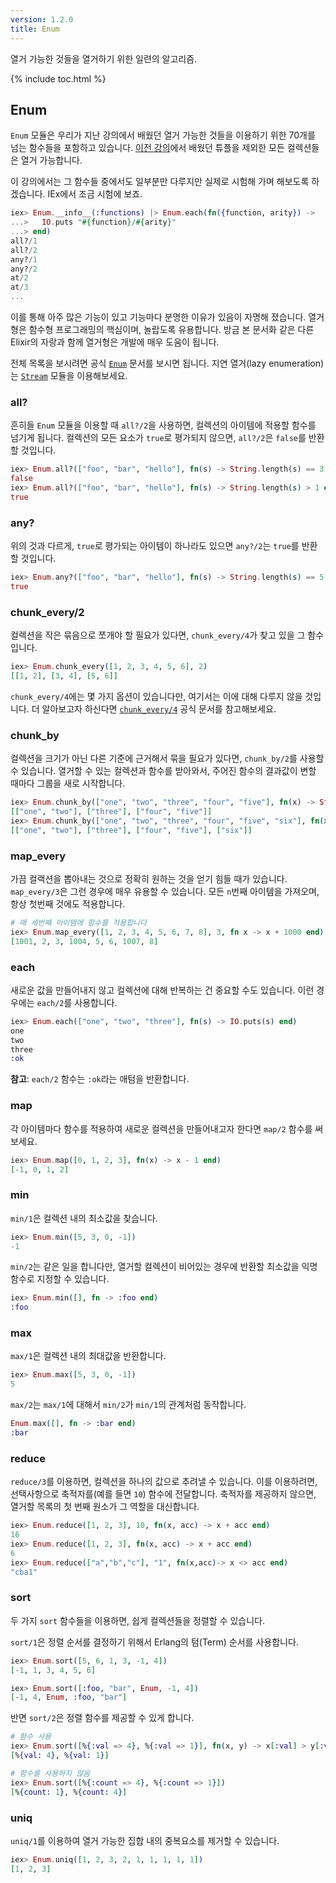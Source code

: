 ```yaml
---
version: 1.2.0
title: Enum
---
```


열거 가능한 것들을 열거하기 위한 일련의 알고리즘.

{% include toc.html %}

## Enum

`Enum` 모듈은 우리가 지난 강의에서 배웠던 열거 가능한 것들을 이용하기 위한 70개를 넘는 함수들을 포함하고 있습니다. [이전 강의](../collections/)에서 배웠던 튜플을 제외한 모든 컬렉션들은 열거 가능합니다.

이 강의에서는 그 함수들 중에서도 일부분만 다루지만 실제로 시험해 가며 해보도록 하겠습니다.
IEx에서 조금 시험에 보죠.

```elixir
iex> Enum.__info__(:functions) |> Enum.each(fn({function, arity}) ->
...>   IO.puts "#{function}/#{arity}"
...> end)
all?/1
all?/2
any?/1
any?/2
at/2
at/3
...
```

이를 통해 아주 많은 기능이 있고 기능마다 분명한 이유가 있음이 자명해 졌습니다.
열거형은 함수형 프로그래밍의 핵심이며, 놀랍도록 유용합니다.
방금 본 문서화 같은 다른 Elixir의 자랑과 함께 열거형은 개발에 매우 도움이 됩니다.

전체 목록을 보시려면 공식 [`Enum`](https://hexdocs.pm/elixir/Enum.html) 문서를 보시면 됩니다. 지연 열거(lazy enumeration)는 [`Stream`](https://hexdocs.pm/elixir/Stream.html) 모듈을 이용해보세요.


### all?

흔히들 `Enum` 모듈을 이용할 때 `all?/2`을 사용하면, 컬렉션의 아이템에 적용할 함수를 넘기게 됩니다. 컬렉션의 모든 요소가 `true`로 평가되지 않으면, `all?/2`은 `false`를 반환할 것입니다.

```elixir
iex> Enum.all?(["foo", "bar", "hello"], fn(s) -> String.length(s) == 3 end)
false
iex> Enum.all?(["foo", "bar", "hello"], fn(s) -> String.length(s) > 1 end)
true
```

### any?

위의 것과 다르게, `true`로 평가되는 아이템이 하나라도 있으면 `any?/2`는 `true`를 반환할 것입니다.

```elixir
iex> Enum.any?(["foo", "bar", "hello"], fn(s) -> String.length(s) == 5 end)
true
```

### chunk_every/2

컬렉션을 작은 묶음으로 쪼개야 할 필요가 있다면, `chunk_every/4`가 찾고 있을 그 함수입니다.

```elixir
iex> Enum.chunk_every([1, 2, 3, 4, 5, 6], 2)
[[1, 2], [3, 4], [5, 6]]
```

`chunk_every/4`에는 몇 가지 옵션이 있습니다만, 여기서는 이에 대해 다루지 않을 것입니다. 더 알아보고자 하신다면 [`chunk_every/4`](https://hexdocs.pm/elixir/Enum.html#chunk_every/4) 공식 문서를 참고해보세요.

### chunk_by

컬렉션을 크기가 아닌 다른 기준에 근거해서 묶을 필요가 있다면, `chunk_by/2`를 사용할 수 있습니다. 열거할 수 있는 컬렉션과 함수를 받아와서, 주어진 함수의 결과값이 변할 때마다 그룹을 새로 시작합니다.

```elixir
iex> Enum.chunk_by(["one", "two", "three", "four", "five"], fn(x) -> String.length(x) end)
[["one", "two"], ["three"], ["four", "five"]]
iex> Enum.chunk_by(["one", "two", "three", "four", "five", "six"], fn(x) -> String.length(x) end)
[["one", "two"], ["three"], ["four", "five"], ["six"]]
```

### map_every

가끔 컬랙션을 뽑아내는 것으로 정확히 원하는 것을 얻기 힘들 때가 있습니다. `map_every/3`은 그런 경우에 매우 유용할 수 있습니다. 모든 `n`번째 아이템을 가져오며, 항상 첫번째 것에도 적용합니다.

```elixir
# 매 세번째 아이템에 함수를 적용합니다
iex> Enum.map_every([1, 2, 3, 4, 5, 6, 7, 8], 3, fn x -> x + 1000 end)
[1001, 2, 3, 1004, 5, 6, 1007, 8]
```

### each

새로운 값을 만들어내지 않고 컬렉션에 대해 반복하는 건 중요할 수도 있습니다. 이런 경우에는 `each/2`를 사용합니다.

```elixir
iex> Enum.each(["one", "two", "three"], fn(s) -> IO.puts(s) end)
one
two
three
:ok
```

__참고__: `each/2` 함수는 `:ok`라는 애텀을 반환합니다.

### map

각 아이템마다 함수를 적용하여 새로운 컬렉션을 만들어내고자 한다면 `map/2` 함수를 써보세요.

```elixir
iex> Enum.map([0, 1, 2, 3], fn(x) -> x - 1 end)
[-1, 0, 1, 2]
```

### min

`min/1`은 컬렉션 내의 최소값을 찾습니다.

```elixir
iex> Enum.min([5, 3, 0, -1])
-1
```

`min/2`는 같은 일을 합니다만, 열거할 컬렉션이 비어있는 경우에 반환할 최소값을 익명 함수로 지정할 수 있습니다.

```elixir
iex> Enum.min([], fn -> :foo end)
:foo
```

### max

`max/1`은 컬렉션 내의 최대값을 반환합니다.

```elixir
iex> Enum.max([5, 3, 0, -1])
5
```

`max/2`는 `max/1`에 대해서 `min/2`가 `min/1`의 관계처럼 동작합니다.

```elixir
Enum.max([], fn -> :bar end)
:bar
```

### reduce

`reduce/3`를 이용하면, 컬렉션을 하나의 값으로 추려낼 수 있습니다. 이를 이용하려면, 선택사항으로 축적자를(예를 들면 `10`) 함수에 전달합니다. 축적자를 제공하지 않으면, 열거할 목록의 첫 번째 원소가 그 역할을 대신합니다.

```elixir
iex> Enum.reduce([1, 2, 3], 10, fn(x, acc) -> x + acc end)
16
iex> Enum.reduce([1, 2, 3], fn(x, acc) -> x + acc end)
6
iex> Enum.reduce(["a","b","c"], "1", fn(x,acc)-> x <> acc end)
"cba1"
```

### sort

두 가지 `sort` 함수들을 이용하면, 쉽게 컬렉션들을 정렬할 수 있습니다.

`sort/1`은 정렬 순서를 결정하기 위해서 Erlang의 텀(Term) 순서를 사용합니다.

```elixir
iex> Enum.sort([5, 6, 1, 3, -1, 4])
[-1, 1, 3, 4, 5, 6]

iex> Enum.sort([:foo, "bar", Enum, -1, 4])
[-1, 4, Enum, :foo, "bar"]
```

반면 `sort/2`은 정렬 함수를 제공할 수 있게 합니다.

```elixir
# 함수 사용
iex> Enum.sort([%{:val => 4}, %{:val => 1}], fn(x, y) -> x[:val] > y[:val] end)
[%{val: 4}, %{val: 1}]

# 함수를 사용하지 않음
iex> Enum.sort([%{:count => 4}, %{:count => 1}])
[%{count: 1}, %{count: 4}]
```

### uniq

`uniq/1`를 이용하여 열거 가능한 집합 내의 중복요소를 제거할 수 있습니다.

```elixir
iex> Enum.uniq([1, 2, 3, 2, 1, 1, 1, 1, 1])
[1, 2, 3]
```
